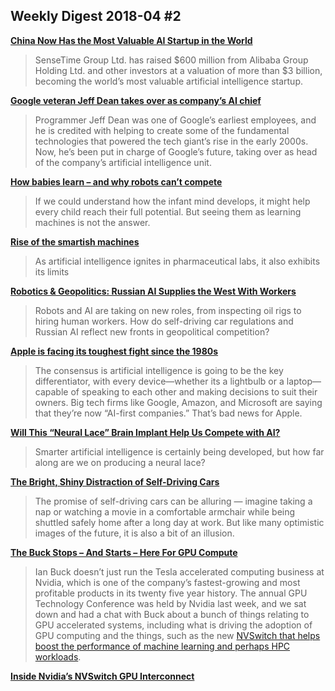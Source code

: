 ## Weekly Digest 2018-04 \#2

**[China Now Has the Most Valuable AI Startup in the World](https://www.bloomberg.com/news/articles/2018-04-09/sensetime-snags-alibaba-funding-at-a-record-3-billion-valuation)**
> SenseTime Group Ltd. has raised $600 million from Alibaba Group Holding Ltd. and other investors at a valuation of more than $3 billion, becoming the world’s most valuable artificial intelligence startup.

**[Google veteran Jeff Dean takes over as company’s AI chief](https://www.theverge.com/platform/amp/2018/4/3/17191944/google-ai-head-jeff-dean-reshuffle-john-giannandrea)**
> Programmer Jeff Dean was one of Google’s earliest employees, and he is credited with helping to create some of the fundamental technologies that powered the tech giant’s rise in the early 2000s. Now, he’s been put in charge of Google’s future, taking over as head of the company’s artificial intelligence unit.

**[How babies learn – and why robots can’t compete](https://www.theguardian.com/news/2018/apr/03/how-babies-learn-and-why-robots-cant-compete)**
> If we could understand how the infant mind develops, it might help every child reach their full potential. But seeing them as learning machines is not the answer. 

**[Rise of the smartish machines](https://cen.acs.org/articles/96/i14/Rise-smartish-machines.html)**
> As artificial intelligence ignites in pharmaceutical labs, it also exhibits its limits

**[Robotics & Geopolitics: Russian AI Supplies the West With Workers](https://www.roboticsbusinessreview.com/regional/russian-ai-supplies-west-workers/)**
> Robots and AI are taking on new roles, from inspecting oil rigs to hiring human workers. How do self-driving car regulations and Russian AI reflect new fronts in geopolitical competition?

**[Apple is facing its toughest fight since the 1980s](https://qz.com/1246586/apple-is-facing-its-toughest-fight-since-the-1980s/)**
> The consensus is artificial intelligence is going to be the key differentiator, with every device—whether its a lightbulb or a laptop—capable of speaking to each other and making decisions to suit their owners. Big tech firms like Google, Amazon, and Microsoft are saying that they’re now “AI-first companies.” That’s bad news for Apple.

**[Will This “Neural Lace” Brain Implant Help Us Compete with AI?](http://nautil.us/blog/-will-this-neural-lace-brain-implant-help-us-compete-with-ai)**
> Smarter artificial intelligence is certainly being developed, but how far along are we on producing a neural lace?

**[The Bright, Shiny Distraction of Self-Driving Cars](https://www.nytimes.com/2018/03/31/opinion/distraction-self-driving-cars.html)**
> The promise of self-driving cars can be alluring — imagine taking a nap or watching a movie in a comfortable armchair while being shuttled safely home after a long day at work. But like many optimistic images of the future, it is also a bit of an illusion.

**[The Buck Stops – And Starts – Here For GPU Compute](https://www.nextplatform.com/2018/04/03/the-buck-stops-and-starts-here-for-gpu-compute/)**
> Ian Buck doesn’t just run the Tesla accelerated computing business at Nvidia, which is one of the company’s fastest-growing and most profitable products in its twenty five year history.
> The annual GPU Technology Conference was held by Nvidia last week, and we sat down and had a chat with Buck about a bunch of things relating to GPU accelerated systems, including what is driving the adoption of GPU computing and the things, such as the new [NVSwitch that helps boost the performance of machine learning and perhaps HPC workloads](https://www.nextplatform.com/2018/03/27/nvidia-memory-switch-welds-together-massive-virtual-gpu/).

**[Inside Nvidia’s NVSwitch GPU Interconnect](https://www.nextplatform.com/2018/04/04/inside-nvidias-nvswitch-gpu-interconnect/)**
> 

